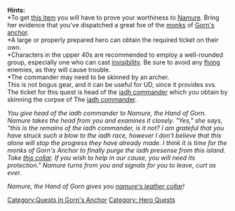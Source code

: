 **Hints:**  
\*To get [this item](Namure's_Leather_Collar "wikilink") you will have
to prove your worthiness to [Namure](Namure "wikilink"). Bring her
evidence that you've dispatched a great foe of the
[monks](:Category:Monks "wikilink") of [Gorn's
anchor](:Category:Gorn's_Anchor "wikilink").  
\*A large or properly prepared hero can obtain the required ticket on
their own.  
\*Characters in the upper 40s are recommended to employ a well-rounded
group, especially one who can cast [invisibility](invis "wikilink"). Be
sure to avoid any [flying](Fly "wikilink") enemies, as they will cause
trouble.  
\*The commander may need to be skinned by an archer.  
This is not bogus gear, and it can be useful for UD, since it provides
svs.  
The ticket for this quest is head of the [iadh
commander](iadh_commander "wikilink") which you obtain by skinning the
corpse of The [iadh commander](iadh_commander "wikilink").

*You give head of the iadh commander to Namure, the Hand of Gorn.*
*Namure takes the head from you and examines it closely.* *"Yes," she
says, "this is the remains of the iadh commander,* *is it not? I am
grateful that you have struck such a blow* *to the iadh race, however I
don't believe that this alone* *will stop the progress they have already
made. I think it* *is time for the monks of Gorn's Anchor to finally
purge the* *iadh presense from this island. Take [this
collar](Namure's_Leather_Collar "wikilink"). If you* *wish to help in
our cause, you will need its protection."* *Namure turns from you and
signals for you to leave, curt as* *ever.*

*Namure, the Hand of Gorn gives you [namure's leather
collar](Namure's_Leather_Collar "wikilink")!*

[Category:Quests In Gorn's
Anchor](Category:Quests_In_Gorn's_Anchor "wikilink") [Category: Hero
Quests](Category:_Hero_Quests "wikilink")
